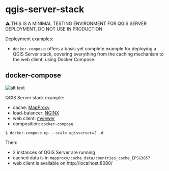 # qgis-server-stack

:warning: THIS IS A MINIMAL TESTING ENVIRONMENT FOR QGIS SERVER DEPLOYMENT, DO NOT USE IN PRODUCTION

Deployment examples:

- `docker-compose`: offers a basic yet complete example for deploying a QGIS
  Server stack, covering everything from the caching mechanism to the web
  client, using Docker Compose.


## docker-compose

![alt text](mviewer.png "mviewer")

QGIS Server stack example:
  - cache: [MapProxy](https://mapproxy.org/)
  - load-balancer: [NGINX](https://www.nginx.com/)
  - web client: [mviewer](https://mviewerdoc.readthedocs.io/fr/stable/)
  - composition: `docker-compose`

```` console
$ docker-compose up --scale qgisserver=2 -d
````

Then:
  - 2 instances of QGIS Server are running
  - cached data is in `mapproxy/cache_data/countries_cache_EPSG3857`
  - web client is available on http://localhost:8080/
